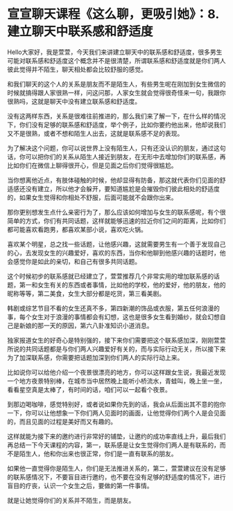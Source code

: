 # 宣宣聊天课程《这么聊，更吸引她》：8.建立聊天中联系感和舒适度

Hello大家好，我是萱萱，今天我们来讲建立聊天中的联系感和舒适度，很多男生可能对联系感和舒适度这个概念并不是很清楚，所谓联系感和舒适度就是你们两人彼此觉得并不陌生，聊天相处都会比较舒服的感觉。

和我们聊天的这个人的关系是朋友而不是陌生人，有些男生呢在刚加到女生微信的时候就搞得跟人家很熟一样，问这问那，人家女生就会觉得很奇怪来一句，我跟你很熟吗，这就是聊天中没有建立联系感和舒适度。

没有这两样东西，关系是很难往前推进的，那么我们来了解一下，在什么样的情况下，你们没有足够的联系感和舒适度，举个例子，比如你要约他出来，他却说我们又不是很熟，或者不想和陌生人出去，这就是联系感不足的表现。

为了解决这个问题，你可以说世界上没有陌生人，只有还没认识的朋友，通过这句话，你可以把你们的关系从陌生人接近到朋友，在无形中去增加你们的联系感，再比如你们在微信上聊得很开心，但是见面之后你们觉得很尴尬。

当你想离他近点，有肢体碰触的时候，他却显得有防备，那这就代表你们见面的舒适感还没有建立，所以他才会躲开，要知道尴尬是会摧毁你们彼此相处的舒适度的，如果女生觉得和你相处不舒服，后面可能就不会跟你出来。

那你更别想发生点什么亲密行为了，那么应该如何增加与女生的联系感呢，有个很简单的方式，你们有共同话题，这样就能够迅速的拉近你们之间的距离，比如你们都可能喜欢看跑男，都喜欢某部小说，喜欢吃火锅。

喜欢某个明星，总之找一些话题，让他感兴趣，这就需要男生有一个善于发现自己的心，去发现女生的兴趣爱好，喜欢的东西，当你和他聊到他感兴趣的话题时，他会感觉你是如此的亲切，和自己有很多共同话题。

这个时候初步的联系感就已经建立了，萱萱推荐几个非常实用的增加联系感的话题，第一和女生有关的东西或者事情，比如他的学校，他的爱好，他的朋友，他的昵称等等，第二美食，女生大部分都是吃货，第三看美剧。

韩剧或综艺节目不看的女生还真不多，第四新潮的饰品或衣服，第五任何浪漫的事，每个女生对于浪漫的事情都会有幻想，这也是很多女生看到婚纱，就会幻想自己是新娘的那一天的原因，第六八卦准知识小道消息。

独家报道女生的好奇心是特别强的，接下来你们需要把这个联系感加深，刚刚萱萱所说的共同话题都是与你们两人兴趣爱好有关的，而与实际行动无关，所以接下来为了加深联系感，你需要把话题加深到你们两人的实际行动上来。

比如说你可以给他介绍一个夜景很漂亮的地方，你可以这样跟女生说，我最近发现一个地方夜景特别棒，在城市当中居然晚上能听小桥流水，青蛙叫，晚上坐一坐，看看星空真是太棒了，有时间的话，咱们可以一起看个夜景。

到那边喝咖啡，感觉特别好，或者说如果你先到的话，我会从后面出其不意的抱你一下，你可以让他想象一下你们两人见面时的画面，让他觉得你们两个人是会见面的，而且见面的过程是美好而又有趣的。

这样就能为接下来的邀约进行非常好的铺垫，让邀约的成功率直线上升，最后我们再总结一下今天课程的内容，第一，联系感是让女生觉得你们两人是有联系的，而不是陌生人，他和你出来也很正常，你们是一直有联系的朋友。

如果他一直觉得你是陌生人，你们是无法推进关系的，第二，萱萱建议在没有足够的联系感情况下，不要盲目进行邀约，也不要在没有足够的舒适度的情况下，进行盲目的疗丧，认识一个女生之后，要做的第一件事情。

就是让她觉得你们的关系并不陌生，而是朋友。